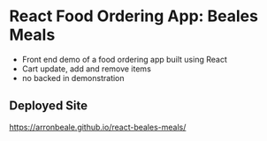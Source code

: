 # React Food Ordering App: Beales Meals  
- Front end demo of a food ordering app built using React
- Cart update, add and remove items
- no backed in demonstration

## Deployed Site  
https://arronbeale.github.io/react-beales-meals/